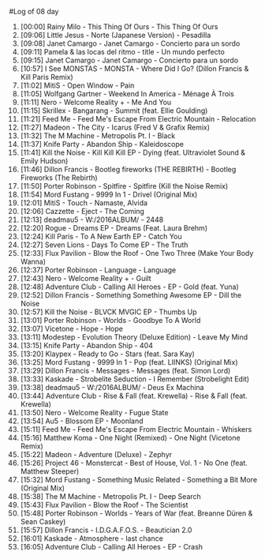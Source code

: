 #Log of 08 day

1. [00:00] Rainy Milo - This Thing Of Ours - This Thing Of Ours
1. [09:06] Little Jesus - Norte (Japanese Version) - Pesadilla
1. [09:08] Janet Camargo - Janet Camargo - Concierto para un sordo
1. [09:11] Pamela & las locas del ritmo - title - Un mundo perfecto
1. [09:15] Janet Camargo - Janet Camargo - Concierto para un sordo
1. [10:57] I See MONSTAS - MONSTA - Where Did I Go? (Dillon Francis & Kill Paris Remix)
1. [11:02] MitiS - Open Window - Pain
1. [11:05] Wolfgang Gartner - Weekend In America - Ménage À Trois
1. [11:11] Nero - Welcome Reality + - Me And You
1. [11:15] Skrillex - Bangarang - Summit (feat. Ellie Goulding)
1. [11:21] Feed Me - Feed Me's Escape From Electric Mountain - Relocation
1. [11:27] Madeon - The City - Icarus (Fred V & Grafix Remix)
1. [11:32] The M Machine - Metropolis Pt. I - Black
1. [11:37] Knife Party - Abandon Ship - Kaleidoscope
1. [11:41] Kill the Noise - Kill Kill Kill EP - Dying (feat. Ultraviolet Sound & Emily Hudson)
1. [11:46] Dillon Francis - Bootleg fireworks (THE REBIRTH) - Bootleg Fireworks (The Rebirth)
1. [11:50] Porter Robinson - Spitfire - Spitfire (Kill the Noise Remix)
1. [11:54] Mord Fustang - 9999 In 1 - Drivel (Original Mix)
1. [12:01] MitiS - Touch - Namaste, Alvida
1. [12:06] Cazzette - Eject - The Coming
1. [12:13] deadmau5 - W:/2016ALBUM/ - 2448
1. [12:20] Rogue - Dreams EP - Dreams (Feat. Laura Brehm)
1. [12:24] Kill Paris - To A New Earth EP - Catch You
1. [12:27] Seven Lions - Days To Come EP - The Truth
1. [12:33] Flux Pavilion - Blow the Roof - One Two Three (Make Your Body Wanna)
1. [12:37] Porter Robinson - Language - Language
1. [12:43] Nero - Welcome Reality + - Guilt
1. [12:48] Adventure Club - Calling All Heroes - EP - Gold (feat. Yuna)
1. [12:52] Dillon Francis - Something Something Awesome EP - Dill the Noise
1. [12:57] Kill the Noise - BLVCK MVGIC EP - Thumbs Up
1. [13:01] Porter Robinson - Worlds - Goodbye To A World
1. [13:07] Vicetone - Hope - Hope
1. [13:11] Modestep - Evolution Theory (Deluxe Edition) - Leave My Mind
1. [13:15] Knife Party - Abandon Ship - 404
1. [13:20] Klaypex - Ready to Go - Stars (feat. Sara Kay)
1. [13:25] Mord Fustang - 9999 In 1 - Pop (feat. LIINKS) (Original Mix)
1. [13:29] Dillon Francis - Messages - Messages (feat. Simon Lord)
1. [13:33] Kaskade - Strobelite Seduction - I Remember (Strobelight Edit)
1. [13:38] deadmau5 - W:/2016ALBUM/ - Deus Ex Machina
1. [13:44] Adventure Club - Rise & Fall (feat. Krewella) - Rise & Fall (feat. Krewella)
1. [13:50] Nero - Welcome Reality - Fugue State
1. [13:54] Au5 - Blossom EP - Moonland
1. [15:11] Feed Me - Feed Me's Escape From Electric Mountain - Whiskers
1. [15:16] Matthew Koma - One Night (Remixed) - One Night (Vicetone Remix)
1. [15:22] Madeon - Adventure (Deluxe) - Zephyr
1. [15:26] Project 46 - Monstercat - Best of House, Vol. 1 - No One (feat. Matthew Steeper)
1. [15:32] Mord Fustang - Something Music Related - Something a Bit More (Original Mix)
1. [15:38] The M Machine - Metropolis Pt. I - Deep Search
1. [15:43] Flux Pavilion - Blow the Roof - The Scientist
1. [15:48] Porter Robinson - Worlds - Years of War (feat. Breanne Düren & Sean Caskey)
1. [15:57] Dillon Francis - I.D.G.A.F.O.S. - Beautician 2.0
1. [16:01] Kaskade - Atmosphere - last chance
1. [16:05] Adventure Club - Calling All Heroes - EP - Crash
